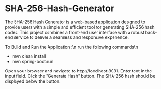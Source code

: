 # SHA-256-Hash-Generator
The SHA-256 Hash Generator is a web-based application designed to provide users with a simple and efficient tool for generating SHA-256 hash codes. This project combines a front-end user interface with a robust back-end service to deliver a seamless and responsive experience.

To Build and Run the Application :\n
run the following commands\n
- mvn clean install
- mvn spring-boot:run

Open your browser and navigate to http://localhost:8081.
Enter text in the input field.
Click the "Generate Hash" button.
The SHA-256 hash should be displayed below the button.

